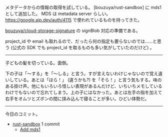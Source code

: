 メタデータからの情報の取得を試している。 [bouzuya/rust-sandbox] に mds1 として追加した。 MDS は metadata server らしい。 <https://google.aip.dev/auth/4115> で使われているものを持ってきた。

[bouzuya/cloud-storage-signature] の signBlob 対応の準備である。

project_id や email も取れるので、だったら何の指定も要らないのでは……と思う (公式の SDK でも project_id を取るものも多い気がしていたのだけど) 。


---

子どもの髪を切っている。面倒。

下の子は「〜する」を「〜しる」と言う。すが言えないわけじゃないので覚え違いしている。あとは「ほら！」 (違うかも?) を「そら！」と言う気もする。味のある掛け声。他にもいろいろ怪しい表現があるんだけど、いちいちメモしているわけでもないので忘れてしまう。上の子にはなかった。あとは左手の指を加えて右手をオムツとズボンの間に挟み込んで寝ることが多い。ひどい体勢だ。

---

今日のコミット。

- [rust-sandbox](https://github.com/bouzuya/rust-sandbox) 1 commit
  - [Add mds1](https://github.com/bouzuya/rust-sandbox/commit/6ebc7d9bf07981b3b917621ec93e08f01fccffea)

[bouzuya/cloud-storage-signature]: https://github.com/bouzuya/cloud-storage-signature
